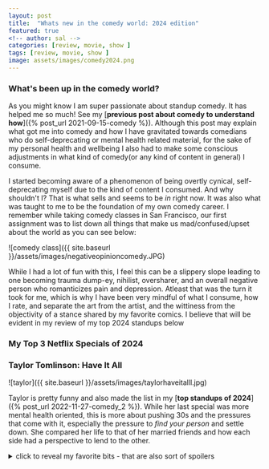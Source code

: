 ```yaml
---
layout: post
title:  "Whats new in the comedy world: 2024 edition"
featured: true
<!-- author: sal -->
categories: [review, movie, show ]
tags: [review, movie, show ]
image: assets/images/comedy2024.png
---
```


### What's been up in the comedy world?
As you might know I am super passionate about standup comedy. It has helped me so much! See my [**previous post about comedy to understand how**]({% post_url 2021-09-15-comedy %}). Although this post may explain what got me into comedy and how I have gravitated towards comedians who do self-deprecating or mental health related material, for the sake of my personal health and wellbeing I also had to make some conscious adjustments in what kind of comedy(or any kind of content in general) I consume. 

I started becoming aware of a phenomenon of being overtly cynical, self-deprecating myself due to the kind of content I consumed. And why shouldn't I? That is what sells and seems to be _in_ right now. It was also what was taught to me to be the foundation of my own comedy career. I remember while taking comedy classes in San Francisco, our first assignment was to list down all things that make us mad/confused/upset about the world as you can see below:

![comedy class]({{ site.baseurl }}/assets/images/negativeopinioncomedy.JPG)

While I had a lot of fun with this, I feel this can be a slippery slope leading to one becoming trauma dump-ey, nihilist, oversharer, and an overall negative person who romanticizes pain and depression. Atleast that was the turn it took for me, which is why I have been very mindful of what I consume, how I rate, and separate the art from the artist, and the wittiness from the objectivity of a stance shared by my favorite comics. I believe that will be evident in my review of my top 2024 standups below

### My Top 3 Netflix Specials of 2024

###  Taylor Tomlinson: Have It All
![taylor]({{ site.baseurl }}/assets/images/taylorhaveitalll.jpg)

Taylor is pretty funny and also made the list in my [**top standups of 2024**]({% post_url 2022-11-27-comedy_2 %}). While her last special was more mental health oriented, this is more about pushing 30s and the pressures that come with it, especially the pressure to _find your person_ and settle down. She compared her life to that of her married friends and how each side had a perspective to lend to the other. 

<details>
    <summary> click to reveal my favorite bits - that are also sort of spoilers </summary>
    <uL>
        <li>comparing <i>dating yourself</i> to <i>going on a walk without headphones</i> bit </li>
        <li>speaking of having to trade-off in life for it be fair. As in saying no one should be allowed to have both their dream job AND their soulmate...if they do their parents better be divorced or dead. 
            <ul>
            <li>
                This was clever writing but I wasn't very fond of it, because as I said in the intro, I am trying to be very mindful of what I consume, because I inadvertantly end up thinking of comics as sort of life coaches and demi-gods since I find this form of art to be very impressive and since comics are known to <i>keep it real</i>, but that can be harmful and at the end of the day as these art just mere mortals like you and me, so their <i>epiphanies</i> should be taken with a grain of salt (something I totally forgot!)
            </li>
            </ul>
        </li>
        <li> <i>Dating app date is not a blind date, but definitely a near-sighted one </i> bit </li>
        <li> Comparing dating in todays world to <i> being a stuffed animal is a claw machine bit </i> </li>
        <li> this isnt model squad - its personality squad 
  </ul>
</details>